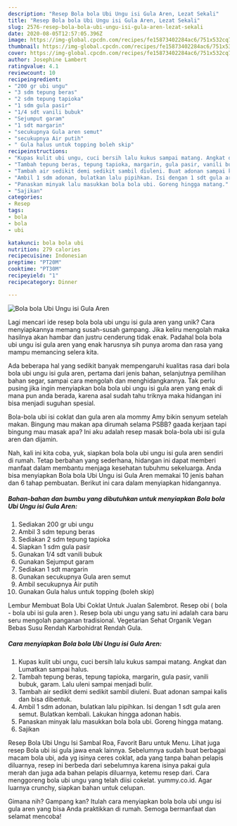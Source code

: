 ```yaml
---
description: "Resep Bola bola Ubi Ungu isi Gula Aren, Lezat Sekali"
title: "Resep Bola bola Ubi Ungu isi Gula Aren, Lezat Sekali"
slug: 2576-resep-bola-bola-ubi-ungu-isi-gula-aren-lezat-sekali
date: 2020-08-05T12:57:05.396Z
image: https://img-global.cpcdn.com/recipes/fe15873402284ac6/751x532cq70/bola-bola-ubi-ungu-isi-gula-aren-foto-resep-utama.jpg
thumbnail: https://img-global.cpcdn.com/recipes/fe15873402284ac6/751x532cq70/bola-bola-ubi-ungu-isi-gula-aren-foto-resep-utama.jpg
cover: https://img-global.cpcdn.com/recipes/fe15873402284ac6/751x532cq70/bola-bola-ubi-ungu-isi-gula-aren-foto-resep-utama.jpg
author: Josephine Lambert
ratingvalue: 4.1
reviewcount: 10
recipeingredient:
- "200 gr ubi ungu"
- "3 sdm tepung beras"
- "2 sdm tepung tapioka"
- "1 sdm gula pasir"
- "1/4 sdt vanili bubuk"
- "Sejumput garam"
- "1 sdt margarin"
- "secukupnya Gula aren semut"
- "secukupnya Air putih"
- " Gula halus untuk topping boleh skip"
recipeinstructions:
- "Kupas kulit ubi ungu, cuci bersih lalu kukus sampai matang. Angkat dan Lumatkan sampai halus."
- "Tambah tepung beras, tepung tapioka, margarin, gula pasir, vanili bubuk, garam. Lalu uleni sampai menjadi bulir."
- "Tambah air sedikit demi sedikit sambil diuleni. Buat adonan sampai kalis dan bisa dibentuk."
- "Ambil 1 sdm adonan, bulatkan lalu pipihkan. Isi dengan 1 sdt gula aren semut. Bulatkan kembali. Lakukan hingga adonan habis."
- "Panaskan minyak lalu masukkan bola bola ubi. Goreng hingga matang."
- "Sajikan"
categories:
- Resep
tags:
- bola
- bola
- ubi

katakunci: bola bola ubi 
nutrition: 279 calories
recipecuisine: Indonesian
preptime: "PT20M"
cooktime: "PT30M"
recipeyield: "1"
recipecategory: Dinner

---
```



![Bola bola Ubi Ungu isi Gula Aren](https://img-global.cpcdn.com/recipes/fe15873402284ac6/751x532cq70/bola-bola-ubi-ungu-isi-gula-aren-foto-resep-utama.jpg)

Lagi mencari ide resep bola bola ubi ungu isi gula aren yang unik? Cara menyiapkannya memang susah-susah gampang. Jika keliru mengolah maka hasilnya akan hambar dan justru cenderung tidak enak. Padahal bola bola ubi ungu isi gula aren yang enak harusnya sih punya aroma dan rasa yang mampu memancing selera kita.

Ada beberapa hal yang sedikit banyak mempengaruhi kualitas rasa dari bola bola ubi ungu isi gula aren, pertama dari jenis bahan, selanjutnya pemilihan bahan segar, sampai cara mengolah dan menghidangkannya. Tak perlu pusing jika ingin menyiapkan bola bola ubi ungu isi gula aren yang enak di mana pun anda berada, karena asal sudah tahu triknya maka hidangan ini bisa menjadi suguhan spesial.

Bola-bola ubi isi coklat dan gula aren ala mommy Amy bikin senyum setelah makan. Bingung mau makan apa dirumah selama PSBB? gaada kerjaan tapi bingung mau masak apa? Ini aku adalah resep masak bola-bola ubi isi gula aren dan dijamin.


Nah, kali ini kita coba, yuk, siapkan bola bola ubi ungu isi gula aren sendiri di rumah. Tetap berbahan yang sederhana, hidangan ini dapat memberi manfaat dalam membantu menjaga kesehatan tubuhmu sekeluarga. Anda bisa menyiapkan Bola bola Ubi Ungu isi Gula Aren memakai 10 jenis bahan dan 6 tahap pembuatan. Berikut ini cara dalam menyiapkan hidangannya.

<!--inarticleads1-->

##### Bahan-bahan dan bumbu yang dibutuhkan untuk menyiapkan Bola bola Ubi Ungu isi Gula Aren:

1. Sediakan 200 gr ubi ungu
1. Ambil 3 sdm tepung beras
1. Sediakan 2 sdm tepung tapioka
1. Siapkan 1 sdm gula pasir
1. Gunakan 1/4 sdt vanili bubuk
1. Gunakan Sejumput garam
1. Sediakan 1 sdt margarin
1. Gunakan secukupnya Gula aren semut
1. Ambil secukupnya Air putih
1. Gunakan  Gula halus untuk topping (boleh skip)


Lembur Membuat Bola Ubi Coklat Untuk Jualan Salembrot. Resep obi ( bola - bola ubi isi gula aren ). Resep bola ubi ungu yang satu ini adalah cara baru seru mengolah panganan tradisional. Vegetarian Sehat Organik Vegan Bebas Susu Rendah Karbohidrat Rendah Gula. 

<!--inarticleads2-->

##### Cara menyiapkan Bola bola Ubi Ungu isi Gula Aren:

1. Kupas kulit ubi ungu, cuci bersih lalu kukus sampai matang. Angkat dan Lumatkan sampai halus.
1. Tambah tepung beras, tepung tapioka, margarin, gula pasir, vanili bubuk, garam. Lalu uleni sampai menjadi bulir.
1. Tambah air sedikit demi sedikit sambil diuleni. Buat adonan sampai kalis dan bisa dibentuk.
1. Ambil 1 sdm adonan, bulatkan lalu pipihkan. Isi dengan 1 sdt gula aren semut. Bulatkan kembali. Lakukan hingga adonan habis.
1. Panaskan minyak lalu masukkan bola bola ubi. Goreng hingga matang.
1. Sajikan


Resep Bola Ubi Ungu Isi Sambal Roa, Favorit Baru untuk Menu. Lihat juga resep Bola ubi isi gula jawa enak lainnya. Sebelumnya sudah buat berbagai macam bola ubi, ada yg isinya ceres coklat, ada yang tanpa bahan pelapis diluarnya, resep ini berbeda dari sebelumnya karena isinya pakai gula merah dan juga ada bahan pelapis diluarnya, ketemu resep dari. Cara menggoreng bola ubi ungu yang telah diisi cokelat. yummy.co.id. Agar luarnya crunchy, siapkan bahan untuk celupan. 

Gimana nih? Gampang kan? Itulah cara menyiapkan bola bola ubi ungu isi gula aren yang bisa Anda praktikkan di rumah. Semoga bermanfaat dan selamat mencoba!
